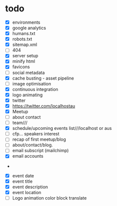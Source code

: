 # todo
- [X] environments
- [X] google analytics
- [X] humans.txt
- [X] robots.txt
- [X] sitemap.xml
- [ ] 404
- [X] server setup
- [X] minify html
- [X] favicons
- [ ] social metadata
- [X] cache busting - asset pipeline
- [ ] image optimisation
- [X] continuous integration
- [x] logo animating
- [x] twitter
- [x]   https://twitter.com/localhostau
- [x]   Meetup
- [ ] about contact
- [ ] team///
- [x] schedule/upcoming events list///localhost or aus
- [ ] cfp... speakers interest
- [ ] recap of first meetup/blog
- [ ] about/contact/blog.
- [ ] email subscript (mailchimp)
- [X] email accounts
-  
- [x] event date
- [x] event title
- [x] event description
- [x] event location
- [ ] Logo animation color block translate
